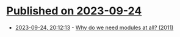 # [Published on 2023-09-24](index.md)

* [2023-09-24, 20:12:13](https://lobste.rs/s/mu8fle/why_do_we_need_modules_at_all_2011) - [Why do we need modules at all? (2011)](http://erlang.org/pipermail/erlang-questions/2011-May/058768.html)
